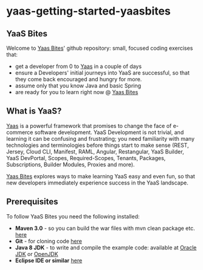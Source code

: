 # yaas-getting-started-yaasbites

## YaaS Bites

Welcome to [Yaas Bites](https://yaasbiteindex.cfapps.us10.hana.ondemand.com/)' github repository: small, focused coding exercises that:
- get a developer from 0 to [Yaas](https://www.yaas.io/) in a couple of days
- ensure a Developers' initial journeys into YaaS are successful, so that they come back encouraged and hungry for more.
- assume only that you know Java and basic Spring
- are ready for you to learn right now @ [Yaas Bites](https://yaasbiteindex.cfapps.us10.hana.ondemand.com/)

## What is YaaS?
[Yaas](https://www.yaas.io/) is a powerful framework that promises to change the face of e-commerce software development. YaaS Development is not trivial, and learning it can be confusing and frustrating; you need familiarity with many technologies and terminologies before things start to make sense (REST, Jersey, Cloud CLI, Manifest, RAML, Angular, Restangular, YaaS Builder, YaaS DevPortal, Scopes, Required-Scopes, Tenants, Packages, Subscriptions, Builder Modules, Proxies and more).

[Yaas Bites](https://yaasbiteindex.cfapps.us10.hana.ondemand.com/) explores ways to make learning YaaS easy and even fun, so that new developers immediately experience success in the YaaS landscape.

## Prerequisites
To follow YaaS Bites you need the following installed:
- **Maven 3.0** - so you can build the war files with mvn clean package etc. [here](https://maven.apache.org/index.html)
- **Git** - for cloning code [here](https://git-scm.com/book/en/v2/Getting-Started-Installing-Git)
- **Java 8 JDK** - to write and compile the example code: available at [Oracle JDK](http://www.oracle.com/technetwork/java/javase/downloads/index.html) or [OpenJDK](http://openjdk.java.net/)
- **Eclipse IDE or similar** [here](https://eclipse.org/downloads/)
